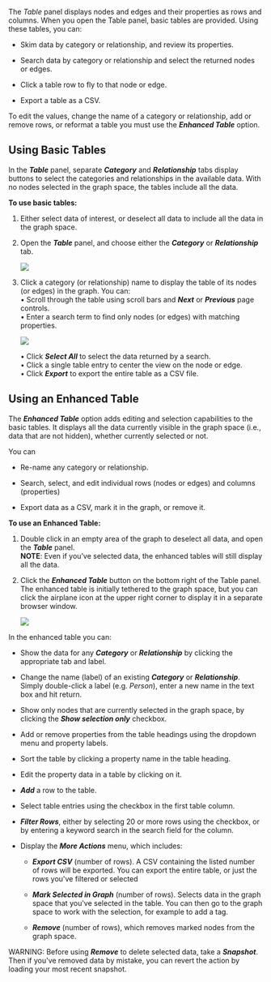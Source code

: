 The _Table_ panel displays nodes and edges and their properties as rows and columns. When you open the Table panel, basic tables are provided. Using these tables, you can:

*   Skim data by category or relationship, and review its properties.
    
*   Search data by category or relationship and select the returned nodes or edges.
    
*   Click a table row to fly to that node or edge.
    
*   Export a table as a CSV.
    

To edit the values, change the name of a category or relationship, add or remove rows, or reformat a table you must use the _**Enhanced Table**_ option.

## Using Basic Tables

In the _**Table**_ panel, separate _**Category**_ and _**Relationship**_ tabs display buttons to select the categories and relationships in the available data. With no nodes selected in the graph space, the tables include all the data.

**To use basic tables:**

1.  Either select data of interest, or deselect all data to include all the data in the graph space.
    
2.  Open the _**Table**_ panel, and choose either the _**Category**_ or _**Relationship**_ tab.
    
    ![](https://kineviz.atlassian.net/wiki/download/attachments/1719536796/04_06_01_BasicTable.png?api=v2)
3.  Click a category (or relationship) name to display the table of its nodes (or edges) in the graph. You can:  
    • Scroll through the table using scroll bars and _**Next**_ or _**Previous**_ page controls.  
    • Enter a search term to find only nodes (or edges) with matching properties.
    
    ![](https://kineviz.atlassian.net/wiki/download/attachments/1719536796/04_06_02_BasicTableSearch.png?api=v2)
    
    • Click _**Select All**_ to select the data returned by a search.  
    • Click a single table entry to center the view on the node or edge.  
    • Click _**Export**_ to export the entire table as a CSV file.
    

## Using an Enhanced Table

The _**Enhanced Table**_ option adds editing and selection capabilities to the basic tables. It displays all the data currently visible in the graph space (i.e., data that are not hidden), whether currently selected or not.

You can

*   Re-name any category or relationship.
    
*   Search, select, and edit individual rows (nodes or edges) and columns (properties)
    
*   Export data as a CSV, mark it in the graph, or remove it.
    

**To use an Enhanced Table:**

1.  Double click in an empty area of the graph to deselect all data, and open the _**Table**_ panel.  
    **NOTE**: Even if you’ve selected data, the enhanced tables will still display all the data.
    
2.  Click the _**Enhanced Table**_ button on the bottom right of the Table panel.  
    The enhanced table is initially tethered to the graph space, but you can click the airplane icon at the upper right corner to display it in a separate browser window.
    
    ![](https://kineviz.atlassian.net/wiki/download/attachments/1719536796/04_06_03_EnhancedTable.png?api=v2)

In the enhanced table you can:

*   Show the data for any _**Category**_ or _**Relationship**_ by clicking the appropriate tab and label.
    
*   Change the name (label) of an existing _**Category**_ or _**Relationship**_. Simply double-click a label (e.g. _Person_), enter a new name in the text box and hit return.
    
*   Show only nodes that are currently selected in the graph space, by clicking the _**Show selection only**_ checkbox.
    
*   Add or remove properties from the table headings using the dropdown menu and property labels.
    
*   Sort the table by clicking a property name in the table heading.
    
*   Edit the property data in a table by clicking on it.
    
*   _**Add**_ a row to the table.
    
*   Select table entries using the checkbox in the first table column.
    
*   _**Filter Rows**_, either by selecting 20 or more rows using the checkbox, or by entering a keyword search in the search field for the column.
    
*   Display the _**More Actions**_ menu, which includes:
    
    *   _**Export CSV**_ (number of rows). A CSV containing the listed number of rows will be exported. You can export the entire table, or just the rows you've filtered or selected
        
    *   _**Mark Selected in Graph**_ (number of rows). Selects data in the graph space that you've selected in the table. You can then go to the graph space to work with the selection, for example to add a tag.
        
    *   _**Remove**_ (number of rows), which removes marked nodes from the graph space.
        

WARNING: Before using _**Remove**_ to delete selected data, take a _**Snapshot**_. Then if you've removed data by mistake, you can revert the action by loading your most recent snapshot.
